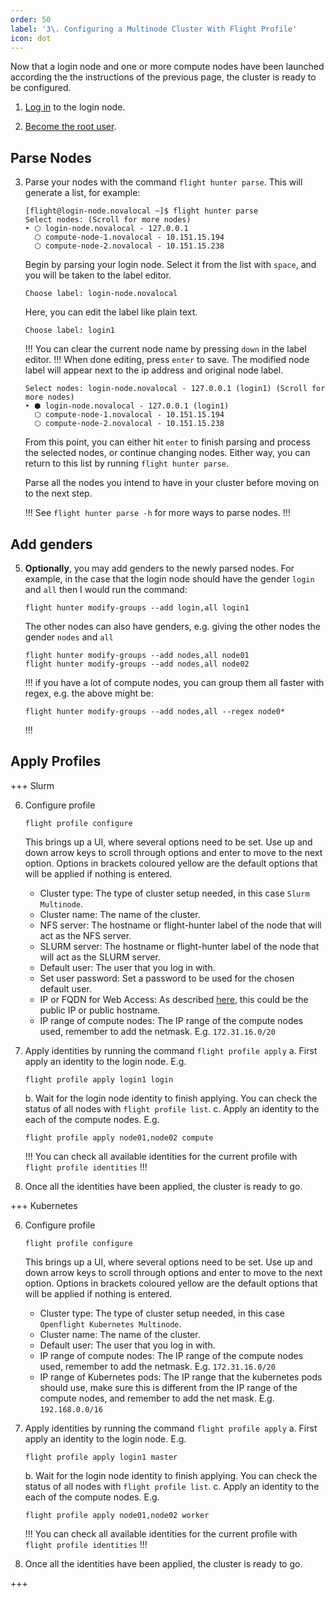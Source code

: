 ```yaml
---
order: 50
label: '3\. Configuring a Multinode Cluster With Flight Profile'
icon: dot
---
```


Now that a login node and one or more compute nodes have been launched according the the instructions of the previous page, the cluster is ready to be configured.


1. [Log in](/general_environment_usage/cli_basics/logging_in/) to the login node.

2. [Become the root user](/general_environment_usage/cli_basics/becoming_the_root_user/).

## Parse Nodes

3. Parse your nodes with the command `flight hunter parse`. 
    This will generate a list, for example:
    ```
    [flight@login-node.novalocal ~]$ flight hunter parse
    Select nodes: (Scroll for more nodes)
    ‣ ⬡ login-node.novalocal - 127.0.0.1
      ⬡ compute-node-1.novalocal - 10.151.15.194
      ⬡ compute-node-2.novalocal - 10.151.15.238
    ```
    Begin by parsing your login node. Select it from the list with `space`, and you will be taken to the label editor.

    ```
    Choose label: login-node.novalocal
    ```
    Here, you can edit the label like plain text.
    ```
    Choose label: login1
    ```
    !!!
    You can clear the current node name by pressing `down` in the label editor.
    !!!
    When done editing, press `enter` to save. The modified node label will appear next to the ip address and original node label.
    ```
    Select nodes: login-node.novalocal - 127.0.0.1 (login1) (Scroll for more nodes)
    ‣ ⬢ login-node.novalocal - 127.0.0.1 (login1)
      ⬡ compute-node-1.novalocal - 10.151.15.194
      ⬡ compute-node-2.novalocal - 10.151.15.238
    ```
    From this point, you can either hit `enter` to finish parsing and process the selected nodes, or continue changing nodes. Either way, you can return to this list by running `flight hunter parse`. 

    Parse all the nodes you intend to have in your cluster before moving on to the next step.

    !!!
    See `flight hunter parse -h` for more ways to parse nodes.
    !!!

## Add genders

5. **Optionally**, you may add genders to the newly parsed nodes. For example, in the case that the login node should have the gender `login` and `all` then I would run the command:
    ```
    flight hunter modify-groups --add login,all login1
    ```
    The other nodes can also have genders, e.g. giving the other nodes the gender `nodes` and `all`
    ```
    flight hunter modify-groups --add nodes,all node01
    flight hunter modify-groups --add nodes,all node02
    ```
    !!!
    if you have a lot of compute nodes, you can group them all faster with regex, e.g. the above might be:
    ```
    flight hunter modify-groups --add nodes,all --regex node0*
    ```
    !!!
    

## Apply Profiles

+++ Slurm

6. Configure profile

    ```
    flight profile configure
    ```
    This brings up a UI, where several options need to be set. Use up and down arrow keys to scroll through options and enter to move to the next option. Options in brackets coloured yellow are the default options that will be applied if nothing is entered.
    - Cluster type: The type of cluster setup needed, in this case `Slurm Multinode`.
    - Cluster name: The name of the cluster.
    - NFS server: The hostname or flight-hunter label of the node that will act as the NFS server.
    - SLURM server: The hostname or flight-hunter label of the node that will act as the SLURM server.
    - Default user: The user that you log in with.
    - Set user password: Set a password to be used for the chosen default user.
    - IP or FQDN for Web Access: As described [here](/flight_environment_usage/flight_web_suite/installation_and_setup/configuring_web_suite/#setting-domain-name), this could be the public IP or public hostname.
    - IP range of compute nodes: The IP range of the compute nodes used, remember to add the netmask. E.g. `172.31.16.0/20`
    
7. Apply identities by running the command `flight profile apply`
    a. First apply an identity to the login node. E.g. 
    ```
    flight profile apply login1 login
    ```
    b. Wait for the login node identity to finish applying. You can check the status of all nodes with `flight profile list`.
    c. Apply an identity to the each of the compute nodes.  E.g.
    ```
    flight profile apply node01,node02 compute
    ```
    !!! 
    You can check all available identities for the current profile with `flight profile identities`
    !!!

8. Once all the identities have been applied, the cluster is ready to go.

+++ Kubernetes

6. Configure profile

    ```
    flight profile configure
    ```
    This brings up a UI, where several options need to be set. Use up and down arrow keys to scroll through options and enter to move to the next option. Options in brackets coloured yellow are the default options that will be applied if nothing is entered.
    - Cluster type: The type of cluster setup needed, in this case `Openflight Kubernetes Multinode`.
    - Cluster name: The name of the cluster.
    - Default user: The user that you log in with.
    - IP range of compute nodes: The IP range of the compute nodes used, remember to add the netmask. E.g. `172.31.16.0/20`
    - IP range of Kubernetes pods: The IP range that the kubernetes pods should use, make sure this is different from the IP range of the compute nodes, and remember to add the net mask. E.g. `192.168.0.0/16`
    
7. Apply identities by running the command `flight profile apply`
    a. First apply an identity to the login node. E.g. 
    ```
    flight profile apply login1 master
    ```
    b. Wait for the login node identity to finish applying. You can check the status of all nodes with `flight profile list`.
    c. Apply an identity to the each of the compute nodes.  E.g.
    ```
    flight profile apply node01,node02 worker
    ```
    !!! 
    You can check all available identities for the current profile with `flight profile identities`
    !!!

8. Once all the identities have been applied, the cluster is ready to go.

+++

